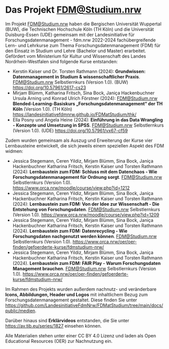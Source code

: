 # Das Projekt FDM@Studium.nrw

Im Projekt FDM@Studium.nrw haben die Bergischen Universität Wuppertal (BUW), die Technischen Hochschule Köln (TH Köln) und die Universität Duisburg-Essen (UDE) gemeinsam mit der Landesinitiative für Forschungsdatenmanagement - fdm.nrw 2022-2024 fachübergreifende Lern- und Lehrkurse zum Thema Forschungsdatenmanagement (FDM) für den Einsatz in Studium und Lehre (Bachelor und Master) erarbeitet. Gefördert vom Ministerium für Kultur und Wissenschaft des Landes Nordrhein-Westfalen sind folgende Kurse entstanden:

- Kerstin Kaiser und Dr. Torsten Rathmann (2024): **Grundwissen: Datenmanagement in Studium & wissenschaftlicher Praxis**. FDM@Studium.nrw Selbstlernkurs (Version 1.0). (BUW) https://doi.org/10.57961/2617-cs23 
- Mirjam Blümm, Katharina Fritsch, Sina Bock, Janiça Hackenbuchner Ursula Arning und Konrad Ulrich Förstner (2024): FDM@Studium.nrw **Blended-Learning-Basiskurs „Forschungsdatenmanagement“ der TH Köln** (Version 1.0). (TH Köln) https://landesinitiativefdmnrw.github.io/FDMatStudium/thk/
- Ella Posny und Angela Heine (2024): **Einführung in das Data Wrangling - Konzepte und Umsetzung in SPSS**. FDM@Studium.nrw Selbstlernkurs (Version 1.0). (UDE) https://doi.org/10.57961/vx67-cf59

Zudem wurden gemeinsam als Auszug und Erweiterung der Kurse vier Lernbausteine entwickelt, die sich jeweils einem speziellen Aspekt des FDM widmen:

- Jessica Stegemann, Ceren Yildiz, Mirjam Blümm, Sina Bock, Janiça Hackenbuchner Katharina Fritsch, Kerstin Kaiser und Torsten Rathmann (2024): **Lernbaustein zum FDM: Schluss mit dem Datenchaos - Wie Forschungsdatenmanagement für Ordnung sorgt**. FDM@Studium.nrw Selbstlernkurs (Version 1.0). https://www.orca.nrw/moodle/course/view.php?id=1212
- Jessica Stegemann, Ceren Yildiz, Mirjam Blümm, Sina Bock, Janiça Hackenbuchner Katharina Fritsch, Kerstin Kaiser und Torsten Rathmann (2024): **Lernbaustein zum FDM: Von der Idee zur Wissenschaft - Die Entstehung von Forschungsdaten**. FDM@Studium.nrw Selbstlernkurs (Version 1.0). https://www.orca.nrw/moodle/course/view.php?id=1209
- Jessica Stegemann, Ceren Yildiz, Mirjam Blümm, Sina Bock, Janiça Hackenbuchner Katharina Fritsch, Kerstin Kaiser und Torsten Rathmann (2024). **Lernbaustein zum FDM: Datenrecycling - Wie Forschungsdaten nachgenutzt werden können**. FDM@Studium.nrw Selbstlernkurs (Version 1.0). https://www.orca.nrw/oer/oer-finden/gefoerderte-kurse/fdmstudium-nrw/
- Jessica Stegemann, Ceren Yildiz, Mirjam Blümm, Sina Bock, Janiça Hackenbuchner Katharina Fritsch, Kerstin Kaiser und Torsten Rathmann (2024). **Lernbaustein zum FDM: FAIR Play - Warum Forschungsdaten Management brauchen**. FDM@Studium.nrw Selbstlernkurs (Version 1.0). https://www.orca.nrw/oer/oer-finden/gefoerderte-kurse/fdmstudium-nrw/

Im Rahmen des Projekts wurden außerdem nachnutz- und veränderbare **Icons, Abbildungen, Header und Logos** mit inhaltlichem Bezug zum Forschungsdatenmanagement gestaltet. Diese finden Sie unter https://github.com/LandesinitiativeFdmNrw/FDMatStudium/tree/main/docs/public/medien.

Darüber hinaus sind **Erklärvideos** entstanden, die Sie unter https://av.tib.eu/series/1827 einsehen können.

Alle Materialien stehen unter einer CC BY 4.0 Lizenz und laden als Open Educational Resources (OER) zur Nachnutzung ein.

